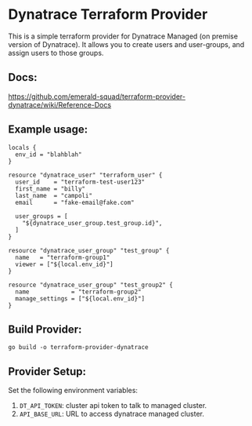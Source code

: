 # Dynatrace Terraform Provider

This is a simple terraform provider for Dynatrace Managed (on premise version of Dynatrace). It allows you to create users and user-groups, and assign users to those groups.

## Docs:

https://github.com/emerald-squad/terraform-provider-dynatrace/wiki/Reference-Docs

## Example usage:

```
locals {
  env_id = "blahblah"
}

resource "dynatrace_user" "terraform_user" {
  user_id    = "terraform-test-user123"
  first_name = "billy"
  last_name  = "campoli"
  email      = "fake-email@fake.com"

  user_groups = [
    "${dynatrace_user_group.test_group.id}",
  ]
}

resource "dynatrace_user_group" "test_group" {
  name   = "terraform-group1"
  viewer = ["${local.env_id}"]
}

resource "dynatrace_user_group" "test_group2" {
  name            = "terraform-group2"
  manage_settings = ["${local.env_id}"]
}
```

## Build Provider:

`go build -o terraform-provider-dynatrace`

## Provider Setup:

Set the following environment variables:

1) `DT_API_TOKEN`: cluster api token to talk to managed cluster.
2) `API_BASE_URL`: URL to access dynatrace managed cluster.

